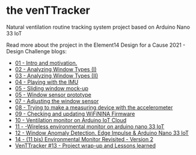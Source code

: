 # the venTTracker
Natural ventilation routine tracking system project based on Arduino Nano 33 IoT

Read more about the project in the Element14 Design for a Cause 2021 - Design Challenge blogs:

* [01 - Intro and motivation.](https://www.element14.com/community/community/design-challenges/design-for-a-cause-2021/blog/2021/03/07/venttracker-01-intro-and-motivation)
* [02 - Analyzing Window Types (I)](https://www.element14.com/community/community/design-challenges/design-for-a-cause-2021/blog/2021/03/14/venttracker-02-analyzing-window-types)
* [03 - Analyzing Window Types (II)](https://www.element14.com/community/community/design-challenges/design-for-a-cause-2021/blog/2021/03/21/venttracker-03-analyzing-window-types-ii)
* [04 - Playing with the IMU](https://www.element14.com/community/community/design-challenges/design-for-a-cause-2021/blog/2021/03/28/venttracker-04-playing-with-the-imu)
* [05 - Sliding window mock-up](https://www.element14.com/community/community/design-challenges/design-for-a-cause-2021/blog/2021/04/03/venttracker-05-sliding-window-mock-up)
* [05 - Window sensor prototype](https://www.element14.com/community/community/design-challenges/design-for-a-cause-2021/blog/2021/04/11/venttracker-06-window-sensor-prototype)
* [07 - Adjusting the window sensor](https://www.element14.com/community/community/design-challenges/design-for-a-cause-2021/blog/2021/04/18/venttracker-07-adjusting-the-window-sensor)
* [08 - Trying to make a measuring device with the accelerometer](https://www.element14.com/community/community/design-challenges/design-for-a-cause-2021/blog/2021/04/25/venttracker-08-trying-to-make-a-digital-meter-with-the-accelerometer)
* [09 - Checking and updating WiFiNINA Firmware](https://www.element14.com/community/community/design-challenges/design-for-a-cause-2021/blog/2021/04/27/webserver-window-monitoring)
* [10 - Ventilation monitor on Arduino IoT Cloud](https://www.element14.com/community/community/design-challenges/design-for-a-cause-2021/blog/2021/05/02/venttracker-10-ventilation-monitor-on-arduino-iot-cloud)
* [11 - -Wireless environmental monitor on arduino nano 33 IoT](https://www.element14.com/community/community/design-challenges/design-for-a-cause-2021/blog/2021/05/10/venttracker-11-wireless-environmental-monitor-on-arduino-nano-33-iot)
* [12 - Window Anomaly Detection. Edge Impulse & Arduino Nano 33 IoT](https://www.element14.com/community/community/design-challenges/design-for-a-cause-2021/blog/2021/05/16/venttracker-12-window-anomaly-detection-edge-impulse-arduino-nano-33-iot)
* [14 - (11 bis) Environmental Monitor Revisited - Version 2](https://www.element14.com/community/community/design-challenges/design-for-a-cause-2021/blog/2021/05/23/venttracker-14-environmental-monitor-version-2)
* [VenTTracker #13 - Project wrap-up and Lessons learned](https://www.element14.com/community/community/design-challenges/design-for-a-cause-2021/blog/2021/05/26/venttracker-13-project-wrap-up-and-lessons-learned)
